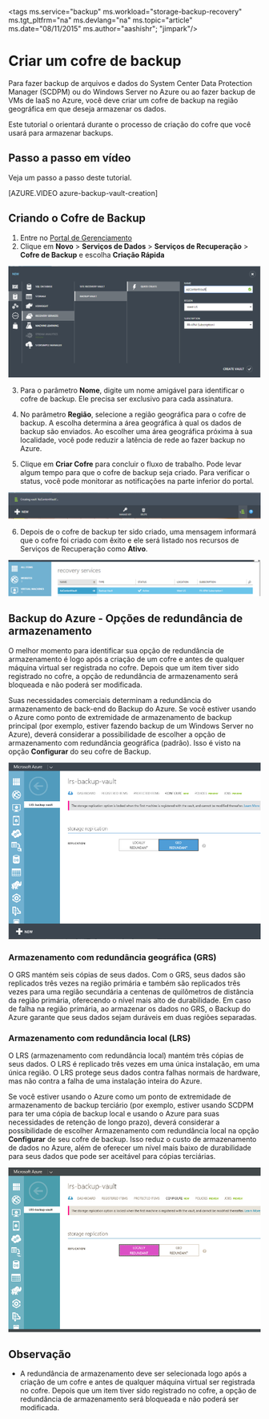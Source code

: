 <properties
   pageTitle="Backup do Azure - Criar um cofre de backup e especificar a redundância de armazenamento"
   description="Aprenda a criar um cofre de backup e especificar as opções de redundância de armazenamento no Backup do Azure"
   services="backup"
   documentationCenter=""
   authors="aashishr"
   manager="shreeshd"
   editor=""/>

<tags ms.service="backup" ms.workload="storage-backup-recovery" ms.tgt_pltfrm="na" ms.devlang="na" ms.topic="article" ms.date="08/11/2015" ms.author="aashishr"; "jimpark"/>

# Criar um cofre de backup
Para fazer backup de arquivos e dados do System Center Data Protection Manager (SCDPM) ou do Windows Server no Azure ou ao fazer backup de VMs de IaaS no Azure, você deve criar um cofre de backup na região geográfica em que deseja armazenar os dados.

Este tutorial o orientará durante o processo de criação do cofre que você usará para armazenar backups.

## Passo a passo em vídeo

Veja um passo a passo deste tutorial.

[AZURE.VIDEO azure-backup-vault-creation]

## Criando o Cofre de Backup

1. Entre no [Portal de Gerenciamento](https://manage.windowsazure.com/)
2. Clique em **Novo** > **Serviços de Dados** > **Serviços de Recuperação** > **Cofre de Backup** e escolha **Criação Rápida**

  ![Criar cofre][1]

3. Para o parâmetro **Nome**, digite um nome amigável para identificar o cofre de backup. Ele precisa ser exclusivo para cada assinatura.

4. No parâmetro **Região**, selecione a região geográfica para o cofre de backup. A escolha determina a área geográfica à qual os dados de backup são enviados. Ao escolher uma área geográfica próxima à sua localidade, você pode reduzir a latência de rede ao fazer backup no Azure.

5. Clique em **Criar Cofre** para concluir o fluxo de trabalho. Pode levar algum tempo para que o cofre de backup seja criado. Para verificar o status, você pode monitorar as notificações na parte inferior do portal.

  ![Criando cofre][2]

6. Depois de o cofre de backup ter sido criado, uma mensagem informará que o cofre foi criado com êxito e ele será listado nos recursos de Serviços de Recuperação como **Ativo**.

  ![Status de criação de cofre][3]


## Backup do Azure - Opções de redundância de armazenamento

O melhor momento para identificar sua opção de redundância de armazenamento é logo após a criação de um cofre e antes de qualquer máquina virtual ser registrada no cofre. Depois que um item tiver sido registrado no cofre, a opção de redundância de armazenamento será bloqueada e não poderá ser modificada.

Suas necessidades comerciais determinam a redundância do armazenamento de back-end do Backup do Azure. Se você estiver usando o Azure como ponto de extremidade de armazenamento de backup principal (por exemplo, estiver fazendo backup de um Windows Server no Azure), deverá considerar a possibilidade de escolher a opção de armazenamento com redundância geográfica (padrão). Isso é visto na opção **Configurar** do seu cofre de Backup.

![GRS][4]

### Armazenamento com redundância geográfica (GRS)
O GRS mantém seis cópias de seus dados. Com o GRS, seus dados são replicados três vezes na região primária e também são replicados três vezes para uma região secundária a centenas de quilômetros de distância da região primária, oferecendo o nível mais alto de durabilidade. Em caso de falha na região primária, ao armazenar os dados no GRS, o Backup do Azure garante que seus dados sejam duráveis em duas regiões separadas.

### Armazenamento com redundância local (LRS)
O LRS (armazenamento com redundância local) mantém três cópias de seus dados. O LRS é replicado três vezes em uma única instalação, em uma única região. O LRS protege seus dados contra falhas normais de hardware, mas não contra a falha de uma instalação inteira do Azure.

Se você estiver usando o Azure como um ponto de extremidade de armazenamento de backup terciário (por exemplo, estiver usando SCDPM para ter uma cópia de backup local e usando o Azure para suas necessidades de retenção de longo prazo), deverá considerar a possibilidade de escolher Armazenamento com redundância local na opção **Configurar** de seu cofre de backup. Isso reduz o custo de armazenamento de dados no Azure, além de oferecer um nível mais baixo de durabilidade para seus dados que pode ser aceitável para cópias terciárias.

![LRS][5]

## Observação

- A redundância de armazenamento deve ser selecionada logo após a criação de um cofre e antes de qualquer máquina virtual ser registrada no cofre. Depois que um item tiver sido registrado no cofre, a opção de redundância de armazenamento será bloqueada e não poderá ser modificada.

<!--Image references-->
[1]: ./media/backup-azure-backup-create-vault/createvault1.png
[2]: ./media/backup-azure-backup-create-vault/creatingvault1.png
[3]: ./media/backup-azure-backup-create-vault/backupvaultstatus1.png
[4]: ./media/backup-azure-backup-create-vault/grs.png
[5]: ./media/backup-azure-backup-create-vault/lrs.png

<!---HONumber=August15_HO7-->
